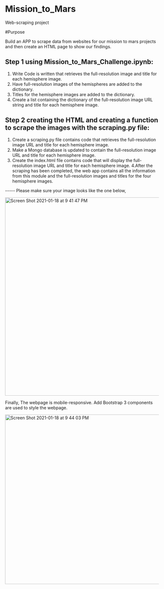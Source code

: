 # Mission_to_Mars
Web-scraping project

#Purpose

Build an APP to scrape data from websites for our mission to mars projects and then create an HTML page to show our findings.


## Step 1 using Mission_to_Mars_Challenge.ipynb:

1. Write Code is written that retrieves the full-resolution image and title for each hemisphere image.
2. Have full-resolution images of the hemispheres are added to the dictionary. 
3. Titles for the hemisphere images are added to the dictionary. 
4. Create a list containing the dictionary of the full-resolution image URL string and title for each hemisphere image. 

## Step 2 creating the HTML and creating a function to scrape the images with the scraping.py file:

1. Create a scraping.py file contains code that retrieves the full-resolution image URL and title for each hemisphere image.
2. Make a Mongo database is updated to contain the full-resolution image URL and title for each hemisphere image.
3. Create the index.html file contains code that will display the full-resolution image URL and title for each hemisphere image.
4.After the scraping has been completed, the web app contains all the information from this module and the full-resolution images and titles for the four hemisphere images.

----- Please make sure your image looks like the one below,

<img width="650" alt="Screen Shot 2021-01-18 at 9 41 47 PM" src="https://user-images.githubusercontent.com/67278193/104981321-68241280-59d6-11eb-9c70-fbea62ed0a23.png">

Finally, The webpage is mobile-responsive. Add Bootstrap 3 components are used to style the webpage.

<img width="556" alt="Screen Shot 2021-01-18 at 9 44 03 PM" src="https://user-images.githubusercontent.com/67278193/104981330-6a866c80-59d6-11eb-9f06-c0e8ef12ab41.png">
